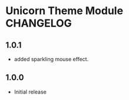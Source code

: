 # Unicorn Theme Module CHANGELOG

## 1.0.1

 * added sparkling mouse effect.

## 1.0.0 

 * Initial release
